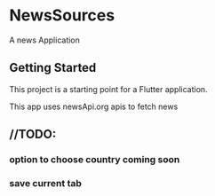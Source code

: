 # NewsSources

A news Application

## Getting Started

This project is a starting point for a Flutter application.

This app uses newsApi.org apis to fetch news

## //TODO:
### option to choose country coming soon
### save current tab

